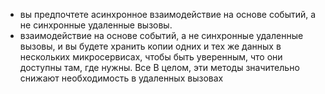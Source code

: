 - вы предпочтете асинхронное взаимодействие на основе событий, а не синхронные удаленные вызовы.
-  взаимодействие на основе событий, а не синхронные удаленные вызовы, и вы будете хранить копии
одних и тех же данных в нескольких микросервисах, чтобы быть уверенным, что они доступны там, где нужны. Все
В целом, эти методы значительно снижают необходимость в удаленных вызовах